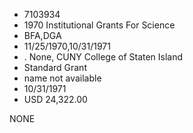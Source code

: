 * 7103934
* 1970 Institutional Grants For Science
* BFA,DGA
* 11/25/1970,10/31/1971
*  . None, CUNY College of Staten Island
* Standard Grant
*   name not available
* 10/31/1971
* USD 24,322.00

NONE